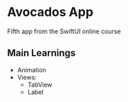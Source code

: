 # Avocados App

Fifth app from the SwiftUI online course

## Main Learnings

- Animation
- Views:
  - TabView
  - Label
